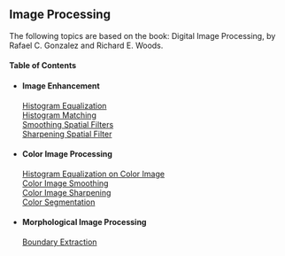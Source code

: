 ## Image Processing
The following topics are based on the book: Digital Image Processing, by Rafael C. Gonzalez and Richard E. Woods.

#### Table of Contents  
* #### Image Enhancement    
   [Histogram Equalization](image_enhancement/histeq.md)  
   [Histogram Matching](image_enhancement/histmatching.md)     
   [Smoothing Spatial Filters](image_enhancement/smooth_spatial_filters.md)   
   [Sharpening Spatial Filter](image_enhancement/sharp_filter.md)
* #### Color Image Processing  
    [Histogram Equalization on Color Image](image_enhancement/histeqcolor.md)  
    [Color Image Smoothing](image_enhancement/smooth_color_filter.md)  
    [Color Image Sharpening](image_enhancement/sharp_color_filter.md)  
    [Color Segmentation](image_enhancement/seg_color.md)  
* #### Morphological Image Processing   
    [Boundary Extraction](morphological/boundary_extraction.md)
